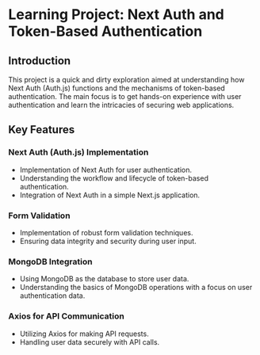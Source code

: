 # Learning Project: Next Auth and Token-Based Authentication

## Introduction
This project is a quick and dirty exploration aimed at understanding how Next Auth (Auth.js) functions and the mechanisms of token-based authentication. The main focus is to get hands-on experience with user authentication and learn the intricacies of securing web applications.

## Key Features

### Next Auth (Auth.js) Implementation
- Implementation of Next Auth for user authentication.
- Understanding the workflow and lifecycle of token-based authentication.
- Integration of Next Auth in a simple Next.js application.

### Form Validation
- Implementation of robust form validation techniques.
- Ensuring data integrity and security during user input.

### MongoDB Integration
- Using MongoDB as the database to store user data.
- Understanding the basics of MongoDB operations with a focus on user authentication data.

### Axios for API Communication
- Utilizing Axios for making API requests.
- Handling user data securely with API calls.
